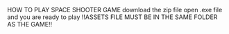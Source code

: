 HOW TO PLAY SPACE SHOOTER GAME
download the zip file
open .exe file and you are ready to play
!!ASSETS FILE MUST BE IN THE SAME FOLDER AS THE GAME!!
